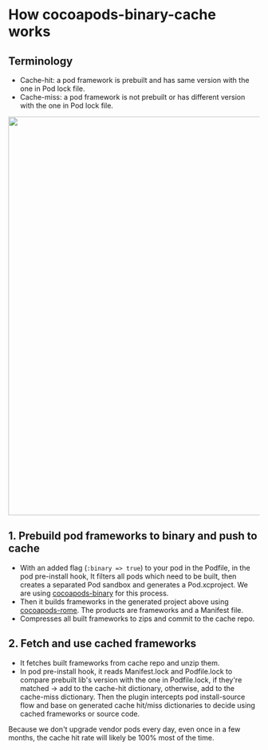 # How cocoapods-binary-cache works

## Terminology
- Cache-hit: a pod framework is prebuilt and has same version with the one in Pod lock file.
- Cache-miss: a pod framework is not prebuilt or has different version with the one in Pod lock file.

<img src=resources/pods_cache_flow.png width=800></img>

## 1. Prebuild pod frameworks to binary and push to cache
 + With an added flag (`:binary => true`) to your pod in the Podfile, in the pod pre-install hook, It filters all pods which need to be built, then creates a separated Pod sandbox and generates a Pod.xcproject. We are using [cocoapods-binary](https://github.com/leavez/cocoapods-binary) for this process.
 + Then it builds frameworks in the generated project above using [cocoapods-rome](https://github.com/CocoaPods/Rome). The products are frameworks and a Manifest file.
 + Compresses all built frameworks to zips and commit to the cache repo.

## 2. Fetch and use cached frameworks
 + It fetches built frameworks from cache repo and unzip them.
 + In pod pre-install hook, it reads Manifest.lock and Podfile.lock to compare prebuilt lib's version with the one in Podfile.lock, if they're matched -> add to the cache-hit dictionary, otherwise, add to the cache-miss dictionary. Then the plugin intercepts pod install-source flow and base on generated cache hit/miss dictionaries to decide using cached frameworks or source code.

Because we don't upgrade vendor pods every day, even once in a few months, the cache hit rate will likely be 100% most of the time.
